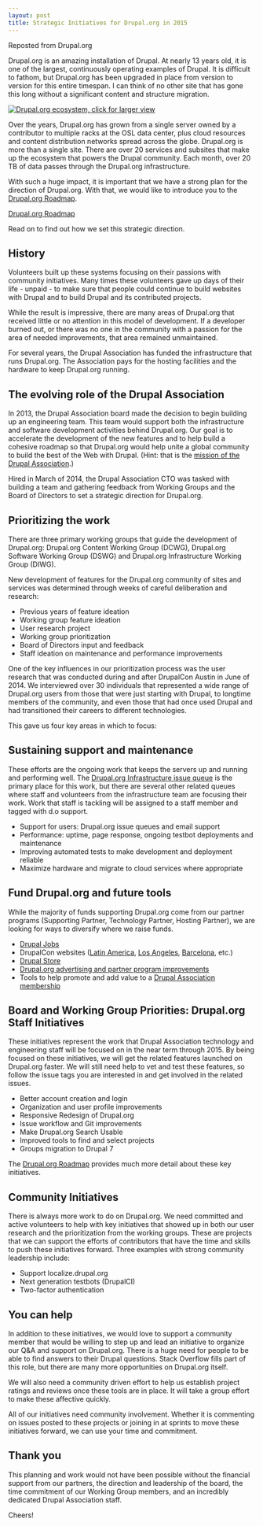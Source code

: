 ```yaml
---
layout: post
title: Strategic Initiatives for Drupal.org in 2015
---
```


Reposted from Drupal.org

Drupal.org is an amazing installation of Drupal. At nearly 13 years old, it is one of the largest, continuously operating examples of Drupal. It is difficult to fathom, but Drupal.org has been upgraded in place from version to version for this entire timespan. I can think of no other site that has gone this long without a significant content and structure migration.

<a href="/ecosystem"><img src="https://docs.google.com/drawings/d/1Y7KkP0IgISsN8LuaAnJPKlxUxBe3883_oFS36It82vg/pub?w=300&amp;h=177" class="right" title="Drupal.org ecosystem, click for larger view"></a>

Over the years, Drupal.org has grown from a single server owned by a contributor to multiple  racks at the OSL data center, plus cloud resources and content distribution networks spread across the globe. Drupal.org is more than a single site. There are over 20 services and subsites that make up the ecosystem that powers the Drupal community. Each month, over 20 TB of data passes through the Drupal.org infrastructure.

With such a huge impact, it is important that we have a strong plan for the direction of Drupal.org. With that, we would like to introduce you to the <a href="/roadmap">Drupal.org Roadmap</a>.

<a href="/roadmap" class="link-button"><span>Drupal.org Roadmap</span></a>

Read on to find out how we set this strategic direction.

<h2>History</h2>

Volunteers built up these systems focusing on their passions with community initiatives. Many times these volunteers gave up days of their life - unpaid - to make sure that people could continue to build websites with Drupal and to build Drupal and its contributed projects.

While the result is impressive, there are many areas of Drupal.org that received little or no attention in this model of development. If a developer burned out, or there was no one in the community with a passion for the area of needed improvements, that area remained unmaintained.

For several years, the Drupal Association has funded the infrastructure that runs Drupal.org. The Association pays for the hosting facilities and the hardware to keep Drupal.org running.

<h2>The evolving role of the Drupal Association</h2>
In 2013, the Drupal Association board made the decision to begin building up an engineering team. This team would support both the infrastructure and software development activities behind Drupal.org. Our goal is to accelerate the development of the new features and to help build a cohesive roadmap so that Drupal.org would help unite a global community to build the best of the Web with Drupal. (Hint: that is the <a href="https://assoc.drupal.org/about">mission of the Drupal Association</a>.)

Hired in March of 2014, the Drupal Association CTO was tasked with building a team and gathering feedback from Working Groups and the Board of Directors to set a strategic direction for Drupal.org.

<h2>Prioritizing the work</h2>
There are three primary working groups that guide the development of Drupal.org: Drupal.org Content Working Group (DCWG), Drupal.org Software Working Group (DSWG) and Drupal.org Infrastructure Working Group (DIWG).

New development of features for the Drupal.org community of sites and services was determined through weeks of careful deliberation and research:
<ul>
  <li>Previous years of feature ideation</li>
  <li>Working group feature ideation</li>
  <li>User research project</li>
  <li>Working group prioritization</li>
  <li>Board of Directors input and feedback</li>
  <li>Staff ideation on maintenance and performance improvements</li>
</ul>

One of the key influences in our prioritization process was the user research that was conducted during and after DrupalCon Austin in June of 2014. We interviewed over 30 individuals that represented a wide range of Drupal.org users from those that were just starting with Drupal, to longtime members of the community, and even those that had once used Drupal and had transitioned their careers to different technologies.

This gave us four key areas in which to focus:

<h2>Sustaining support and maintenance</h2>
These efforts are the ongoing work that keeps the servers up and running and performing well. The <a href="/project/infrastructure">Drupal.org Infrastructure issue queue</a> is the primary place for this work, but there are several other related queues where staff and volunteers from the infrastructure team are focusing their work. Work that staff is tackling will be assigned to a staff member and tagged with d.o support.

<ul>
  <li>Support for users: Drupal.org issue queues and email support</li>
  <li>Performance: uptime, page response, ongoing testbot deployments and maintenance</li>
  <li>Improving automated tests to make development and deployment reliable</li>
  <li>Maximize hardware and migrate to cloud services where appropriate</li>
</ul>

<h2>Fund Drupal.org and future tools</h2>
While the majority of funds supporting Drupal.org come from our partner programs (Supporting Partner, Technology Partner, Hosting Partner), we are looking for ways to diversify where we raise funds.

<ul>
  <li><a href="https://jobs.drupal.org/">Drupal Jobs</a></li>
  <li>DrupalCon websites (<a href="https://latinamerica2015.drupal.org/">Latin America</a>, <a href="https://losangeles2015.drupal.org/">Los Angeles</a>, <a href="https://barcelona2015.drupal.org/">Barcelona</a>, etc.)</li>
  <li><a href="http://drupalstore.org/">Drupal Store</a></li>
  <li><a href="https://assoc.drupal.org/advertising/web">Drupal.org advertising and partner program improvements</a></li>
  <li>Tools to help promote and add value to a <a href="https://assoc.drupal.org/membership">Drupal Association membership</a></li>
</ul>

<h2>Board and Working Group Priorities: Drupal.org Staff Initiatives</h2>
These initiatives represent the work that Drupal Association technology and engineering staff will be focused on in the near term through 2015. By being focused on these initiatives, we will get the related features launched on Drupal.org faster. We will still need help to vet and test these features, so follow the issue tags you are interested in and get involved in the related issues.

<ul>
  <li>Better account creation and login </li>
  <li>Organization and user profile improvements</li>
  <li>Responsive Redesign of Drupal.org</li>
  <li>Issue workflow and Git improvements</li>
  <li>Make Drupal.org Search Usable</li>
  <li>Improved tools to find and select projects</li>
  <li>Groups migration to Drupal 7</li>
</ul>

The <a href="/roadmap">Drupal.org Roadmap</a> provides much more detail about these key initiatives.

<h2>Community Initiatives</h2>
There is always more work to do on Drupal.org. We need committed and active volunteers to help with key initiatives that showed up in both our user research and the prioritization from the working groups. These are projects that we can support the efforts of contributors that have the time and skills to push these initiatives forward. Three examples with strong community leadership include:

<ul>
  <li>Support localize.drupal.org</li>
  <li>Next generation testbots (DrupalCI)</li>
  <li>Two-factor authentication</li>
</ul>

<h2>You can help</h2>
In addition to these initiatives, we would love to support a community member that would be willing to step up and lead an initiative to organize our Q&A and support on Drupal.org. There is a huge need for people to be able to find answers to their Drupal questions. Stack Overflow fills part of this role, but there are many more opportunities on Drupal.org itself.

We will also need a community driven effort to help us establish project ratings and reviews once these tools are in place. It will take a group effort to make these affective quickly.

All of our initiatives need community involvement. Whether it is commenting on issues posted to these projects or joining in at sprints to move these initiatives forward, we can use your time and commitment.

<h2>Thank you</h2>
This planning and work would not have been possible without the financial support from our partners, the direction and leadership of the board, the time commitment of our Working Group members, and an incredibly dedicated Drupal Association staff.

Cheers!
